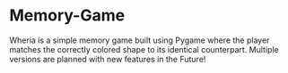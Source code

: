 # Memory-Game
Wheria is a simple memory game built using Pygame where the player matches the correctly colored shape to its identical counterpart. Multiple versions are planned with new features in the Future!
